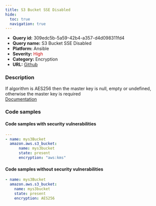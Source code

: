 ```yaml
---
title: S3 Bucket SSE Disabled
hide:
  toc: true
  navigation: true
---
```


<style>
  .highlight .hll {
    background-color: #ff171742;
  }
  .md-content {
    max-width: 1100px;
    margin: 0 auto;
  }
</style>

-   **Query id:** 309edc5b-5a59-42b4-a357-d4d098311fd4
-   **Query name:** S3 Bucket SSE Disabled
-   **Platform:** Ansible
-   **Severity:** <span style="color:#C00">High</span>
-   **Category:** Encryption
-   **URL:** [Github](https://github.com/Checkmarx/kics/tree/master/assets/queries/ansible/aws/s3_bucket_sse_disabled)

### Description
If algorithm is AES256 then the master key is null, empty or undefined, otherwise the master key is required<br>
[Documentation](https://docs.ansible.com/ansible/latest/collections/amazon/aws/s3_bucket_module.html#parameter-encryption_key_id)

### Code samples
#### Code samples with security vulnerabilities
```yaml title="Postitive test num. 1 - yaml file" hl_lines="6"
---
- name: mys3Bucket
  amazon.aws.s3_bucket:
      name: mys3bucket
      state: present
      encryption: "aws:kms"

```


#### Code samples without security vulnerabilities
```yaml title="Negative test num. 1 - yaml file"
- name: mys3Bucket
  amazon.aws.s3_bucket:
    name: mys3bucket
    state: present
    encryption: AES256

```
